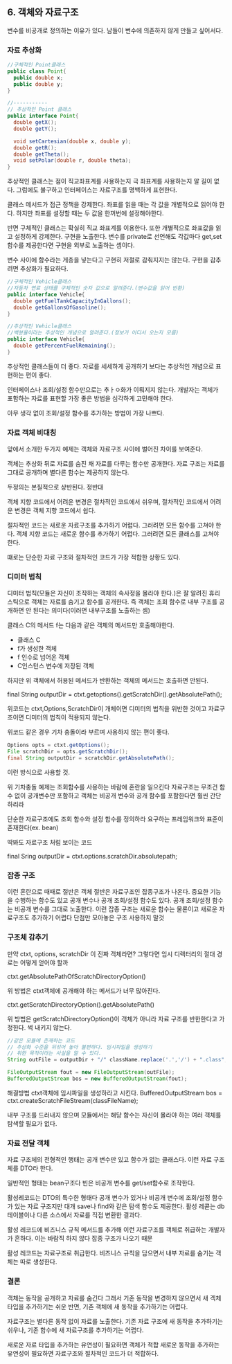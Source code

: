 ## 6. 객체와 자료구조

변수를 비공개로 정의하는 이유가 있다. 남들이 변수에 의존하지 않게 만들고 싶어서다.

### 자료 추상화

```java
//구체적인 Point클래스
public class Point{
  public double x;
  public double y;
}

//-----------
// 추상적인 Point 클래스
public interface Point{
  double getX();
  double getY();

  void setCartesian(double x, double y);
  double getR();
  double getTheta();
  void setPolar(double r, double theta);
}
```

추상적인 클래스는 점이 직교좌표계를 사용하는지 극 좌표계를 사용하는지 알 길이 없다. 그럼에도 불구하고 인터페이스는 자료구조를 명백하게 표현한다.

클래스 메서드가 접근 정책을 강제한다. 좌표를 읽을 때는 각 값을 개별적으로 읽어야 한다. 하지만 좌표를 설정할 때는 두 값을 한꺼번에 설정해야한다.

반면 구체적인 클래스는 확실히 직교 좌표계를 이용한다. 또한 개별적으로 좌표값을 읽고 설정하게 강제한다. 구현을 노출한다. 변수를 private로 선언해도 각값마다 get,set함수를 제공한다면 구현을 외부로 노출하는 셈이다.

변수 사이에 함수라는 게층을 넣는다고 구현히 저절로 감춰지지는 않는다. 구현을 감추려면 추상화가 필요하다.

```java
//구체적인 Vehicle클래스
//자동차 연료 상태를 구체적인 숫자 값으로 알려준다.(변수값을 읽어 반환)
public interface Vehicle{
  double getFuelTankCapacityInGallons();
  double getGallonsOfGasoline();
}

//추상적인 Vehicle클래스
//백분율이라는 추상적인 개념으로 알려준다.(정보가 어디서 오는지 모름)
public interface Vehicle{
  double getPercentFuelRemaining();
}
```

추상적인 클래스들이 더 좋다. 자료를 세세하게 공개하기 보다는 추상적인 개념으로 표현하는 편이 좋다.

인터페이스나 조회/설정 함수만으로는 추ㅏㅇ화가 이뤄지지 않는다. 개발자는 객체가 포함하는 자료를 표현할 가장 좋은 방법을 심각하게 고민해야 한다.

아무 생각 없이 조회/설정 함수를 추가하는 방법이 가장 나쁘다.

### 자료 객체 비대칭

앞에서 소개한 두가지 예제는 객체와 자료구조 사이에 벌어진 차이를 보여준다.

객체는 추상화 뒤로 자료를 숨진 채 자료를 다루는 함수만 공개한다. 자료 구조는 자료를 그대로 공개하며 별다른 함수는 제공하지 않는다.

두정의는 본질적으로 상반된다. 정반대

객체 지향 코드에서 어려운 변경은 절차적인 코드에서 쉬우며, 절차적인 코드에서 어려운 변경은 객체 지향 코드에서 쉽다.

절차적인 코드는 새로운 자료구조를 추가하기 어렵다. 그러려면 모든 함수를 고쳐야 한다. 객체 지향 코드는 새로운 함수를 추가하기 어렵다. 그러려면 모든 클래스를 고쳐야 한다.

떄로는 단순한 자료 구조와 절차적인 코드가 가장 적합한 상황도 있다.

### 디미터 법칙

디미터 법칙(모듈은 자신이 조작하는 객체의 속사정을 몰라야 한다.)은 잘 알려진 휴리스틱으로 객체는 자료를 숨기고 함수를 공개한다. 즉 객체는 조회 함수로 내부 구조를 공개하면 안 된다는 의미다(이러면 내부구조를 노출하는 셈)

클래스 C의 메서드 f는 다음과 같은 객체의 메서드만 호출해야한다.

-   클래스 C
-   f가 생성한 객체
-   f 인수로 넘어온 객체
-   C인스턴스 변수에 저장된 객체

하지만 위 객체에서 허용된 메서드가 반환하는 객체의 메서드는 호출하면 안된다.

final String outputDir = ctxt.getoptions().getScratchDir().getAbsolutePath();

위코드는 ctxt,Options,ScratchDir이 개체이면 디미터의 법칙을 위반한 것이고 자료구조이면 디미터의 법칙이 적용되지 않는다.

위코드 같은 경우 기차 충돌이라 부르며 사용하지 않는 편이 좋다.

```java
Options opts = ctxt.getOptions();
File scratchDir = opts.getScratchDir();
final String outputDir = scratchDir.getAbsolutePath();
```

이런 방식으로 사용할 것.

위 기차충돌 예제는 조회함수를 사용하는 바람에 혼란을 일으킨다 자료구조는 무조건 함수 없이 공개변수만 포함하고 객체는 비공개 변수와 공개 함수를 포함한다면 훨씬 간단하리라

단순한 자료구조에도 조회 함수와 설정 함수를 정의하라 요구하는 프레임워크와 표준이 존재한다(ex. bean)

딱봐도 자료구조 처럼 보이는 코드

final Sring outputDir = ctxt.options.scratchDir.absolutepath;

### 잡종 구조

이런 혼란으로 때때로 절반은 객체 절반은 자료구조인 잡종구조가 나온다. 중요한 기능을 수행하는 함수도 있고 공개 변수나 공개 조회/설정 함수도 있다. 공개 조회/설정 함수는 비공개 변수를 그대로 노출한다. 이런 잡종 구조는 새로운 함수는 물론이고 새로운 자료구조도 추가하기 어렵다 단점만 모아놓은 구조 사용하지 말것

### 구조체 감추기

만약 ctxt, options, scratchDir 이 진짜 객체라면? 그렇다면 임시 디렉터리의 절대 경로는 어떻게 얻어야 할까

ctxt.getAbsolutePathOfScratchDirectoryOption()

위 방법은 ctxt객체에 공개해야 하는 메서드가 너무 많아진다.

ctxt.getScratchDirectoryOption().getAbsolutePath()

위 방법은 getScratchDirectoryOption()이 객체가 아니라 자료 구조를 반한한다고 가정한다. 썩 내키지 않는다.

```java
//같은 모듈에 존재하는 코드
// 추상화 수준을 뒤섞어 놓아 불편하다. 임시파일을 생성하기
// 위한 목적이라는 사실을 알 수 있다.
String outFile = outputDir + "/" className.replace('.','/') + ".class";

FileOutputStream fout = new FileOutputStream(outFile);
BufferedOutputStream bos = new BufferedOutputStream(fout);

```

해결방법 ctxt객체에 임시파일을 생성하라고 시킨다.
BufferedOutputStream bos = ctxt.createScratchFileStream(classFileName);

내부 구조를 드러내지 않으며 모듈에서는 해당 함수는 자신이 몰라야 하는 여러 객체를 탐색할 필요가 없다.

### 자료 전달 객체

자료 구조체의 전형적인 행태는 공개 변수만 있고 함수가 없는 클래스다. 이런 자료 구조체를 DTO라 한다.

일반적인 형태는 bean구조다 빈은 비공개 변수를 get/set함수로 조작한다.

활성레코드는 DTO의 특수한 형태다 공개 변수가 있거나 비공개 변수에 조회/설정 함수가 있는 자료 구조지만 대개 save나 find와 같은 탐색 함수도 제공한다. 활성 레콛는 db테이블이나 다른 소스에서 자료를 직접 변환한 결과다.

활성 레코드에 비즈니스 규칙 메서드를 추가해 이런 자료구조를 객체로 취급하는 개발자가 흔하다. 이는 바람직 하지 않다 잡종 구조가 나오기 때문

활성 레코드는 자료구조로 취급한다. 비즈니스 규칙을 담으면서 내부 자료를 숨기는 객체는 따로 생성한다.

### 결론

객체는 동작을 공개하고 자료를 숨긴다 그래서 기존 동작을 변경하지 않으면서 새 겍체 타입을 추가하기는 쉬운 반면, 기존 객체에 새 동작을 추가하기는 어렵다.

자료구조는 별다른 동작 없이 자료를 노출한다. 기존 자료 구조에 새 동작을 추가하기는 쉬우나, 기존 함수에 새 자료구조를 추가하기는 어렵다.

새로운 자료 타입을 추가하는 유연성이 필요하면 객체가 적합 새로운 동작을 추가하는 유연성이 필요하면 자료구조와 절차적인 코드가 더 적합하다.
